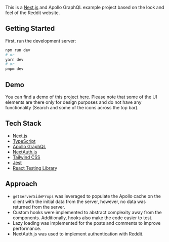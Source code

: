 This is a [Next.js](https://nextjs.org/) and Apollo GraphQL example project based on the look and feel of the Reddit website.

## Getting Started

First, run the development server:

```bash
npm run dev
# or
yarn dev
# or
pnpm dev
```

## Demo

You can find a demo of this project [here](https://reddit-clone-apollo.vercel.app/). Please note that some of the UI elements are there only for design purposes and do not have any functionality (Search and some of the icons across the top bar).

## Tech Stack

- [Next.js](https://nextjs.org/)
- [TypeScript](https://www.typescriptlang.org/)
- [Apollo GraphQL](https://www.apollographql.com/)
- [NextAuth.js](https://next-auth.js.org/providers/github)
- [Tailwind CSS](https://tailwindcss.com/)
- [Jest](https://jestjs.io/)
- [React Testing Library](https://testing-library.com/docs/react-testing-library/intro/)

## Approach

- `getServerSideProps` was leveraged to populate the Apollo cache on the client with the initial data from the server, however, no data was returned from the server.
- Custom hooks were implemented to abstract complexity away from the components. Additionally, hooks also make the code easier to test.
- Lazy loading was implemented for the posts and comments to improve performance.
- NextAuth.js was used to implement authentication with Reddit.
